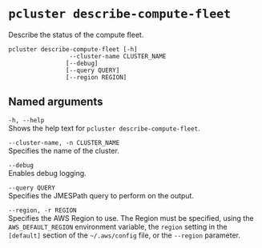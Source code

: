# `pcluster describe-compute-fleet`<a name="pcluster.describe-compute-fleet-v3"></a>

Describe the status of the compute fleet\.

```
pcluster describe-compute-fleet [-h] 
                 --cluster-name CLUSTER_NAME
                [--debug]
                [--query QUERY]
                [--region REGION]
```

## Named arguments<a name="pcluster-v3.describe-compute-fleet.namedargs"></a>

`-h, --help`  
Shows the help text for `pcluster describe-compute-fleet`\.

`--cluster-name, -n CLUSTER_NAME`  
Specifies the name of the cluster\.

`--debug`  
Enables debug logging\.

`--query QUERY`  
Specifies the JMESPath query to perform on the output\.

`--region, -r REGION`  
Specifies the AWS Region to use\. The Region must be specified, using the `AWS_DEFAULT_REGION` environment variable, the `region` setting in the `[default]` section of the `~/.aws/config` file, or the `--region` parameter\.